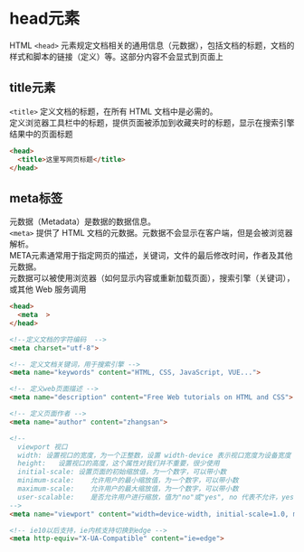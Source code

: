 # head元素

HTML `<head>` 元素规定文档相关的通用信息（元数据），包括文档的标题，文档的样式和脚本的链接（定义）等。这部分内容不会显式到页面上

## title元素

`<title>` 定义文档的标题，在所有 HTML 文档中是必需的。  
定义浏览器工具栏中的标题，提供页面被添加到收藏夹时的标题，显示在搜索引擎结果中的页面标题

```html
<head>
  <title>这里写网页标题</title>
</head>
```

## meta标签

元数据（Metadata）是数据的数据信息。  
`<meta>` 提供了 HTML 文档的元数据。元数据不会显示在客户端，但是会被浏览器解析。  
META元素通常用于指定网页的描述，关键词，文件的最后修改时间，作者及其他元数据。  
元数据可以被使用浏览器（如何显示内容或重新加载页面），搜索引擎（关键词），或其他 Web 服务调用

```html
<head>
  <meta  >
</head>
```

```html
<!--定义文档的字符编码  -->
<meta charset="utf-8">

<!-- 定义文档关键词，用于搜索引擎 -->
<meta name="keywords" content="HTML, CSS, JavaScript, VUE...">

<!-- 定义web页面描述 -->
<meta name="description" content="Free Web tutorials on HTML and CSS">

<!-- 定义页面作者 -->
<meta name="author" content="zhangsan">

<!-- 
  viewport 视口
  width: 设置视口的宽度，为一个正整数，设置 width-device 表示视口宽度为设备宽度
  height:	设置视口的高度，这个属性对我们并不重要，很少使用
  initial-scale: 设置页面的初始缩放值，为一个数字，可以带小数
  minimum-scale:	允许用户的最小缩放值，为一个数字，可以带小数
  maximum-scale:	允许用户的最大缩放值，为一个数字，可以带小数
  user-scalable:	是否允许用户进行缩放，值为"no"或"yes", no 代表不允许，yes代表允许
-->
<meta name="viewport" content="width=device-width, initial-scale=1.0, maximum-scale=1.0, user-scalable=no">

<!-- ie10以后支持，ie内核支持切换到edge -->
<meta http-equiv="X-UA-Compatible" content="ie=edge">
```
